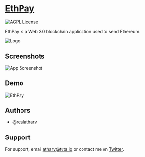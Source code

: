 
# [EthPay](https://realatharv.ga/ethpay) 
[![AGPL License](https://img.shields.io/badge/license-AGPL-blue.svg)](http://www.gnu.org/licenses/agpl-3.0)

EthPay is a Web 3.0 blockchain application used to send Ethereum.


![Logo](https://realatharv.ga/assets/logo.290030a9.png)


## Screenshots

![App Screenshot](https://camo.githubusercontent.com/15b75f31303bac283b110f5c7571673b033fdce0efba7fea0ca3f2676fd5d3f3/68747470733a2f2f63646e2e646973636f72646170702e636f6d2f6174746163686d656e74732f3833393531303139303435333432343137312f3934333133353536313338363937353235332f436170747572652e504e47)

## Demo

![EthPay](https://github.com/realatharv/EthPay/blob/main/demo2.GIF "EthPay")
## Authors

- [@realatharv](https://www.github.com/realatharv)


## Support

For support, email atharv@tuta.io or contact me on [Twitter](https://twitter.com/realatharv).

